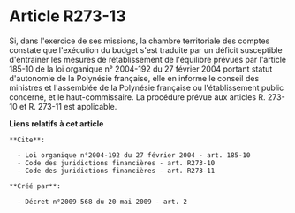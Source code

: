 # Article R273-13

Si, dans l'exercice de ses missions, la chambre territoriale des comptes constate que l'exécution du budget s'est traduite
par un déficit susceptible d'entraîner les mesures de rétablissement de l'équilibre prévues par l'article 185-10 de la loi
organique n° 2004-192 du 27 février 2004 portant statut d'autonomie de la Polynésie française, elle en informe le conseil des
ministres et l'assemblée de la Polynésie française ou l'établissement public concerné, et le haut-commissaire. La procédure
prévue aux articles R. 273-10 et R. 273-11 est applicable.

**Liens relatifs à cet article**

	**Cite**:

	  - Loi organique n°2004-192 du 27 février 2004 - art. 185-10
	  - Code des juridictions financières - art. R273-10
	  - Code des juridictions financières - art. R273-11

	**Créé par**:

	  - Décret n°2009-568 du 20 mai 2009 - art. 2

